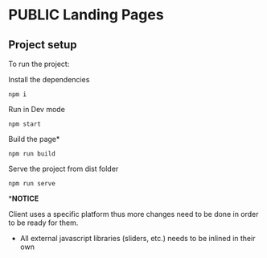 # PUBLIC Landing Pages

## Project setup
To run the project:

Install the dependencies
```
npm i
```

Run in Dev mode
```
npm start
```

Build the page*
```
npm run build
```

Serve the project from dist folder
```
npm run serve
```

***NOTICE**

Client uses a specific platform thus more changes need to be done in order to be ready for them.

- All external javascript libraries (sliders, etc.) needs to be inlined in their own <script> tag at the beginning of <head> tag. By inline we mean that we copy-paste the contents of library's file to an empty <script> tag. It's important to notice that we must not include it as srcipt tag with `src` attribute or pass it through a bundler like webpack / parcel.
- Our script should be written and inserted into a <script> tag right before the closing of body tag. Keep in mind we can't use window event listeners (for example 'DOMContentLoaded'), that's why we add it at the end of our DOM Content. That way we ensure that we have the markup ready to reference it in our scripts.
- CSS must also be inlined into it's own <style> tag in <head>. CSS can be generated from (pre|post)processors and then inlined.
- We need to alter the url of each asset. Parcel bundler uses relative urls for the final build assuming it will run on it's own server. If we reference any asset (image, js, html) thoughout our project we must change it's relative path to an absolute path. For example we replace all `src="/` with `src="./` for images/videos and all `url(` with `url(./` for CSS rules.
- Since there is a change to name a CSS class the same as their CMS does it's a good idea to either keep our CSS under an umbrella class for example `.holy .container`, `.holy .header` etc. or even better to add a prefix in our classes. ie. `.holy-container`, `.holy-header` etc. That way we don't mess with specificity.
